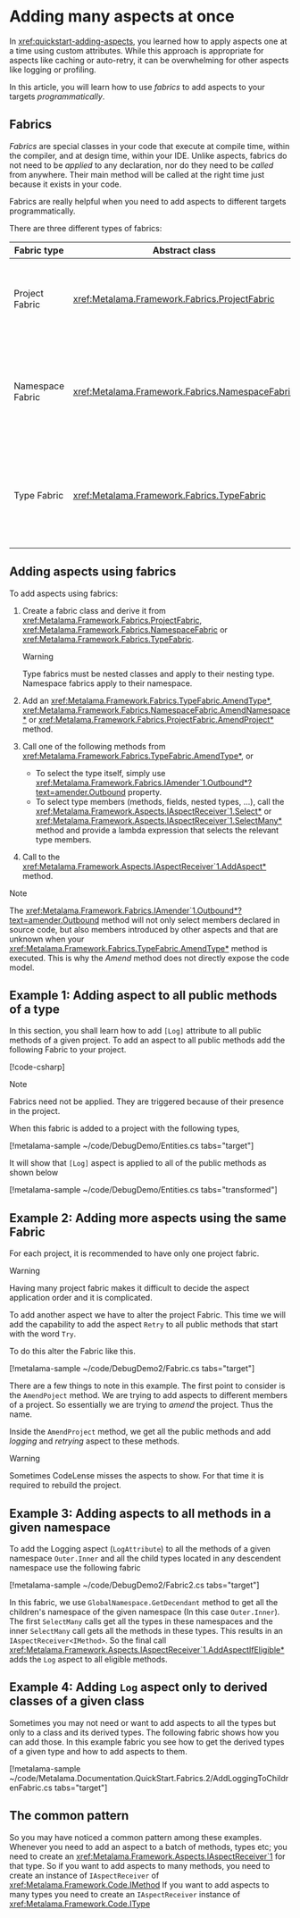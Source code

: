 ﻿---
uid: adding-aspects-in-bulk
---

# Adding many aspects at once

In <xref:quickstart-adding-aspects>, you learned how to apply aspects one at a time using custom attributes. While this approach is appropriate for aspects like caching or auto-retry, it can be overwhelming for other aspects like logging or profiling.

In this article, you will learn how to use _fabrics_ to add aspects to your targets _programmatically_.

## Fabrics

_Fabrics_ are special classes in your code that execute at compile time, within the compiler, and at design time, within your IDE. Unlike aspects, fabrics do not need to be _applied_ to any declaration, nor do they need to be _called_ from anywhere. Their main method will be called at the right time just because it exists in your code.

Fabrics are really helpful when you need to add aspects to different targets programmatically.

There are three different types of fabrics:

| Fabric type | Abstract class | Main method | Purpose
|------------|---------|--|--|
| Project Fabric| <xref:Metalama.Framework.Fabrics.ProjectFabric>  | <xref:Metalama.Framework.Fabrics.ProjectFabric.AmendProject*> | To add aspects to different declarations in the current project.
| Namespace Fabric| <xref:Metalama.Framework.Fabrics.NamespaceFabric>  | <xref:Metalama.Framework.Fabrics.NamespaceFabric.AmendNamespace*> | To add aspects to different declarations in the namespace that contains the fabric type.
| Type Fabric | <xref:Metalama.Framework.Fabrics.TypeFabric> | <xref:Metalama.Framework.Fabrics.TypeFabric.AmendType*> | To add aspects to different members of the type that contains the nested fabric type.

## Adding aspects using fabrics

To add aspects using fabrics:

1. Create a fabric class and derive it from <xref:Metalama.Framework.Fabrics.ProjectFabric>,  <xref:Metalama.Framework.Fabrics.NamespaceFabric> or <xref:Metalama.Framework.Fabrics.TypeFabric>.

    > [!WARNING]
    > Type fabrics must be nested classes and apply to their nesting type.
    > Namespace fabrics apply to their namespace.

2. Add an <xref:Metalama.Framework.Fabrics.TypeFabric.AmendType*>, <xref:Metalama.Framework.Fabrics.NamespaceFabric.AmendNamespace*> or <xref:Metalama.Framework.Fabrics.ProjectFabric.AmendProject*> method.

3. Call one of the following methods from <xref:Metalama.Framework.Fabrics.TypeFabric.AmendType*>, or

   * To select the type itself, simply use <xref:Metalama.Framework.Fabrics.IAmender`1.Outbound*?text=amender.Outbound> property.
   * To select type members (methods, fields, nested types, ...), call the <xref:Metalama.Framework.Aspects.IAspectReceiver`1.Select*> or <xref:Metalama.Framework.Aspects.IAspectReceiver`1.SelectMany*> method and provide a lambda expression that selects the relevant type members.

4. Call to the  <xref:Metalama.Framework.Aspects.IAspectReceiver`1.AddAspect*> method.

> [!NOTE]
> The <xref:Metalama.Framework.Fabrics.IAmender`1.Outbound*?text=amender.Outbound> method will not only select members declared in source code, but also members introduced by other aspects and that are unknown when your  <xref:Metalama.Framework.Fabrics.TypeFabric.AmendType*> method is executed. This is why the _Amend_ method does not directly expose the code model.

## Example 1: Adding aspect to all public methods of a type

In this section, you shall learn how to add `[Log]` attribute to all public methods of a given project. To add an aspect to all public methods add the following Fabric to your project.

[!code-csharp[](~\code\Metalama.Documentation.QuickStart.Fabrics\Fabric.cs)]

> [!NOTE]
> Fabrics need not be applied. They are triggered because of their presence in the project.

When this fabric is added to a project with the following types,

[!metalama-sample ~/code/DebugDemo/Entities.cs tabs="target"]

It will show that `[Log]` aspect is applied to all of the public methods as shown below

[!metalama-sample ~/code/DebugDemo/Entities.cs tabs="transformed"]

## Example 2: Adding more aspects using the same Fabric

For each project, it is recommended to have only one project fabric.

> [!WARNING]
> Having many project fabric makes it difficult to decide the aspect application order and it is complicated.

To add another aspect we have to alter the project Fabric. This time we will add the capability to add the aspect `Retry` to all public methods that start with the word `Try`.

To do this alter the Fabric like this.

[!metalama-sample  ~/code/DebugDemo2/Fabric.cs tabs="target"]

There are a few things to note in this example. The first point to consider is the `AmendPoject` method. We are trying to add aspects to different members of a project. So essentially we are trying to _amend_ the project. Thus the name.

Inside the `AmendProject` method, we get all the public methods and add _logging_ and _retrying_ aspect to these methods.

> [!WARNING]
> Sometimes CodeLense misses the aspects to show. For that time it is required to rebuild the project.

## Example 3: Adding aspects to all methods in a given namespace

To add the Logging aspect (`LogAttribute`) to all the methods of a given namespace `Outer.Inner` and all the child types located in any descendent namespace use the following fabric

[!metalama-sample ~/code/DebugDemo2/Fabric2.cs tabs="target"]

In this fabric, we use `GlobalNamespace.GetDecendant` method to get all the children's namespace of the given namespace (In this case `Outer.Inner`). The first `SelectMany` calls get all the types in these namespaces and the inner `SelectMany` call gets all the methods in these types. This results in an `IAspectReceiver<IMethod>`. So the final call <xref:Metalama.Framework.Aspects.IAspectReceiver`1.AddAspectIfEligible*> adds the `Log` aspect to all eligible methods.

## Example 4: Adding `Log` aspect only to derived classes of a given class

Sometimes you may not need or want to add aspects to all the types but only to a class and its derived types. The following fabric shows how you can add those. In this example fabric you see how to get the derived types of a given type and how to add aspects to them.

[!metalama-sample ~/code/Metalama.Documentation.QuickStart.Fabrics.2/AddLoggingToChildrenFabric.cs tabs="target"]



## The common pattern

So you may have noticed a common pattern among these examples. Whenever you need to add an aspect to a batch of methods, types etc; you need to create an <xref:Metalama.Framework.Aspects.IAspectReceiver`1> for that type. So if you want to add aspects to many methods, you need to create an instance of `IAspectReceiver` of <xref:Metalama.Framework.Code.IMethod> If you want to add aspects to many types you need to create an `IAspectReceiver` instance of <xref:Metalama.Framework.Code.IType>


